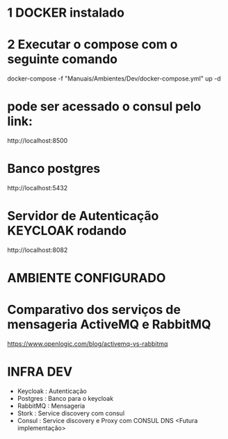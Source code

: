 # 1 DOCKER instalado

# 2 Executar o compose com o seguinte comando
docker-compose -f "Manuais/Ambientes/Dev/docker-compose.yml" up -d

# pode ser acessado o consul pelo link:
http://localhost:8500

# Banco postgres
http://localhost:5432

# Servidor de Autenticação KEYCLOAK rodando
http://localhost:8082

# AMBIENTE CONFIGURADO


# Comparativo dos serviços de mensageria ActiveMQ e RabbitMQ
https://www.openlogic.com/blog/activemq-vs-rabbitmq


# INFRA  DEV
 - Keycloak : Autenticação
 - Postgres : Banco para o keycloak
 - RabbitMQ : Mensageria
 - Stork : Service discovery com consul 
 - Consul : Service discovery e Proxy com CONSUL DNS <Futura implementação>